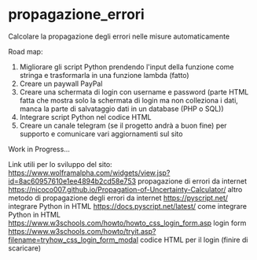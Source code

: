 # propagazione_errori
Calcolare la propagazione degli errori nelle misure automaticamente

Road map:
1) Migliorare gli script Python prendendo l'input della funzione come stringa e trasformarla in una funzione lambda (fatto)
2) Creare un paywall PayPal 
3) Creare una schermata di login con username e password (parte HTML fatta che mostra solo la schermata di login ma non colleziona i dati, manca la parte di salvataggio dati in un database (PHP o SQL))
4) Integrare script Python nel codice HTML
5) Creare un canale telegram (se il progetto andrà a buon fine) per supporto e comunicare vari aggiornamenti sul sito

Work in Progress...


Link utili per lo sviluppo del sito:
https://www.wolframalpha.com/widgets/view.jsp?id=8ac60957610e1ee4894b2cd58e753 propagazione di errori da internet
https://nicoco007.github.io/Propagation-of-Uncertainty-Calculator/ altro metodo di propagazione degli errori da internet
https://pyscript.net/ integrare Python in HTML
https://docs.pyscript.net/latest/ come integrare Python in HTML
https://www.w3schools.com/howto/howto_css_login_form.asp login form 
https://www.w3schools.com/howto/tryit.asp?filename=tryhow_css_login_form_modal codice HTML per il login (finire di scaricare)

